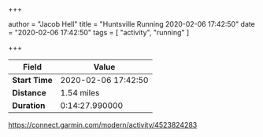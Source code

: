 +++

author = "Jacob Hell"
title = "Huntsville Running 2020-02-06 17:42:50"
date = "2020-02-06 17:42:50"
tags = [
    "activity", "running"
]

+++

<!--more-->

|Field  |Value  |
|--- | --- |
|**Start Time**|2020-02-06 17:42:50|
|**Distance**|1.54 miles|
|**Duration**|0:14:27.990000|

https://connect.garmin.com/modern/activity/4523824283